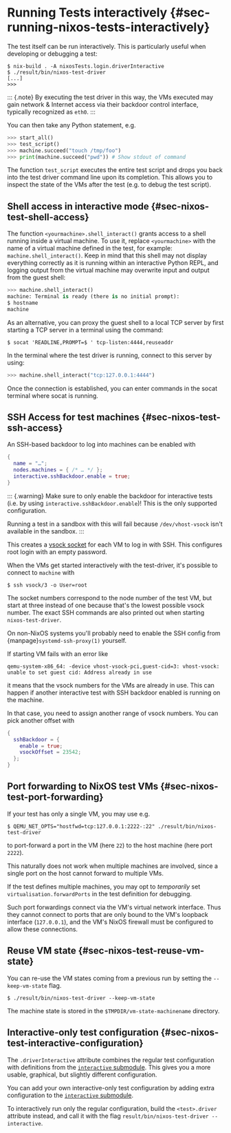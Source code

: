 # Running Tests interactively {#sec-running-nixos-tests-interactively}

The test itself can be run interactively. This is particularly useful
when developing or debugging a test:

```ShellSession
$ nix-build . -A nixosTests.login.driverInteractive
$ ./result/bin/nixos-test-driver
[...]
>>>
```

::: {.note}
By executing the test driver in this way,
the VMs executed may gain network & Internet access via their backdoor control interface,
typically recognized as `eth0`.
:::

You can then take any Python statement, e.g.

```py
>>> start_all()
>>> test_script()
>>> machine.succeed("touch /tmp/foo")
>>> print(machine.succeed("pwd")) # Show stdout of command
```

The function `test_script` executes the entire test script and drops you
back into the test driver command line upon its completion. This allows
you to inspect the state of the VMs after the test (e.g. to debug the
test script).

## Shell access in interactive mode {#sec-nixos-test-shell-access}

The function `<yourmachine>.shell_interact()` grants access to a shell running
inside a virtual machine. To use it, replace `<yourmachine>` with the name of a
virtual machine defined in the test, for example: `machine.shell_interact()`.
Keep in mind that this shell may not display everything correctly as it is
running within an interactive Python REPL, and logging output from the virtual
machine may overwrite input and output from the guest shell:

```py
>>> machine.shell_interact()
machine: Terminal is ready (there is no initial prompt):
$ hostname
machine
```

As an alternative, you can proxy the guest shell to a local TCP server by first
starting a TCP server in a terminal using the command:

```ShellSession
$ socat 'READLINE,PROMPT=$ ' tcp-listen:4444,reuseaddr
```

In the terminal where the test driver is running, connect to this server by
using:

```py
>>> machine.shell_interact("tcp:127.0.0.1:4444")
```

Once the connection is established, you can enter commands in the socat terminal
where socat is running.

## SSH Access for test machines {#sec-nixos-test-ssh-access}

An SSH-based backdoor to log into machines can be enabled with

```nix
{
  name = "…";
  nodes.machines = { /* … */ };
  interactive.sshBackdoor.enable = true;
}
```

::: {.warning}
Make sure to only enable the backdoor for interactive tests
(i.e. by using `interactive.sshBackdoor.enable`)! This is the only
supported configuration.

Running a test in a sandbox with this will fail because `/dev/vhost-vsock` isn't available
in the sandbox.
:::

This creates a [vsock socket](https://man7.org/linux/man-pages/man7/vsock.7.html)
for each VM to log in with SSH. This configures root login with an empty password.

When the VMs get started interactively with the test-driver, it's possible to
connect to `machine` with

```
$ ssh vsock/3 -o User=root
```

The socket numbers correspond to the node number of the test VM, but start
at three instead of one because that's the lowest possible
vsock number. The exact SSH commands are also printed out when starting
`nixos-test-driver`.

On non-NixOS systems you'll probably need to enable
the SSH config from {manpage}`systemd-ssh-proxy(1)` yourself.

If starting VM fails with an error like

```
qemu-system-x86_64: -device vhost-vsock-pci,guest-cid=3: vhost-vsock: unable to set guest cid: Address already in use
```

it means that the vsock numbers for the VMs are already in use. This can happen
if another interactive test with SSH backdoor enabled is running on the machine.

In that case, you need to assign another range of vsock numbers. You can pick another
offset with

```nix
{
  sshBackdoor = {
    enable = true;
    vsockOffset = 23542;
  };
}
```

## Port forwarding to NixOS test VMs {#sec-nixos-test-port-forwarding}

If your test has only a single VM, you may use e.g.

```ShellSession
$ QEMU_NET_OPTS="hostfwd=tcp:127.0.0.1:2222-:22" ./result/bin/nixos-test-driver
```

to port-forward a port in the VM (here `22`) to the host machine (here port `2222`).

This naturally does not work when multiple machines are involved,
since a single port on the host cannot forward to multiple VMs.

If the test defines multiple machines, you may opt to _temporarily_ set
`virtualisation.forwardPorts` in the test definition for debugging.

Such port forwardings connect via the VM's virtual network interface.
Thus they cannot connect to ports that are only bound to the VM's
loopback interface (`127.0.0.1`), and the VM's NixOS firewall
must be configured to allow these connections.

## Reuse VM state {#sec-nixos-test-reuse-vm-state}

You can re-use the VM states coming from a previous run by setting the
`--keep-vm-state` flag.

```ShellSession
$ ./result/bin/nixos-test-driver --keep-vm-state
```

The machine state is stored in the `$TMPDIR/vm-state-machinename`
directory.

## Interactive-only test configuration {#sec-nixos-test-interactive-configuration}

The `.driverInteractive` attribute combines the regular test configuration with
definitions from the [`interactive` submodule](#test-opt-interactive). This gives you
a more usable, graphical, but slightly different configuration.

You can add your own interactive-only test configuration by adding extra
configuration to the [`interactive` submodule](#test-opt-interactive).

To interactively run only the regular configuration, build the `<test>.driver` attribute
instead, and call it with the flag `result/bin/nixos-test-driver --interactive`.

